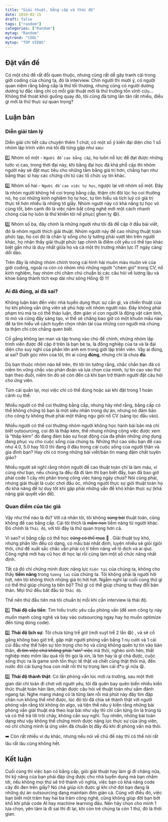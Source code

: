 ```yaml
---
title: "Giải thuật, bằng cấp và thái độ"
date: 2019-02-15
draft: false
tags: ["random"]
categories: ["Random"]
mytag: "Random"
mytrend: "COOL"
mytop: "TOP VIEWS"
---
```

## Đặt vấn đề

Có một chủ đề rất đỗi quen thuộc, nhưng cũng rất dễ gây tranh cãi trong giới coding của chúng ta, đó là interview. Chín người thì mười ý, có người quan niệm rằng bằng cấp là thứ tối thượng, nhưng cũng có người dương dương tự đắc rằng chỉ có mỗi giải thuật mới là thứ trường tồn vĩnh cửu... Không thể thoát khỏi guồng quay đó, tôi cũng đã từng lăn tăn rất nhiều, điều gì mới là thứ thực sự quan trọng?

## Luận bàn

### Diễn giải tâm lý

Diễn giải chi tiết câu chuyện thêm 1 chút, có một số ý kiến đại diện cho 1 số nhóm lập trình viên mà tôi đã từng gặp như sau:

:one: Nhóm số một - `Người đề cao bằng cấp`, họ luôn nỗ lực để đạt được những tước vị cao, trong thời đại này, khi bằng đại học đã khá phổ cập thì nhóm người này sẽ đặt mục tiêu cho những tấm bằng giá trị hơn, chẳng hạn như bằng thạc sĩ hay các chứng chỉ từ các tổ chức uy tín khác.

:two: Nhóm số hai - `Người đề cao việc tự học`, ngược lại với nhóm số một. Đây là nhóm người không hề coi trọng bằng cấp, thậm chí đôi lúc họ coi thường nó, họ coi những kinh nghiệm họ tự học, tự tìm hiểu và tích luỹ có giá trị thực tế hơn nhiều là những tờ giấy. Nhóm người này có khả năng tự học vô cùng tốt, bên cạnh đó là việc nắm bắt công nghệ mới một cách nhanh chóng của họ luôn là thứ khiến tôi nể phục( ghen tỵ  :smile:).

:three: Nhóm số ba, đây chính là những người như tôi đã đề cập ở đầu bài viết, đó là nhóm người thích giải thuật. Nhóm người này đề cao những thuật toán phức tạp, họ coi đó là chân lý sống cho lý tưởng phải vượt lên trên người khác, họ nhận thấy giải thuật phức tạp chính là điểm cốt yếu có thể tạo khác biệt gần như là duy nhất giữa họ và cả một thị trường nhân lực IT ngày càng dồi dào. 

Trên đây là những nhóm chính trong cái hình hài muôn màu muôn vẻ của giới coding, ngoài ra còn có nhóm nhỏ những người "chém gió" trong CV, nổ kinh nghiệm, hay nhóm chỉ chăm chú chuẩn bị các câu hỏi về lương lậu và khoe bảng thành tích exp dài như sông Hồng :worried: !!!

### Ai đã đúng, ai đã sai?

Không luận bàn đến việc nhà tuyển dụng thực sự cần gì, và chiến thuật của họ khi phỏng vấn ứng viên sẽ phù hợp với nhóm người nào. Đây không phải phạm trù mà ta có thể thảo luận, đơn giản vì con người là động vật cảm tính, tò mò và cũng đầy sáng tạo, vì thế sẽ chẳng bao giờ có một khuôn mẫu nào để ta tìm hiểu về cách tuyển chọn nhân tài của những con người mà chúng ta thậm chí còn chẳng quen biết.

Cố gắng không lan man và tập trung vào chủ đề chính, những nhóm lập trình viên được đề cập ở trên là bạn bè ta, là đồng nghiệp của ta và là đại diện cho suy nghĩ của phần lớn anh em trong giới lập triền viên. Vậy ai đúng, ai sai? Dưới góc nhìn của tôi, thì ai cũng **đúng**, nhưng chỉ là chưa **đủ**.

Dù bạn thuộc nhóm nào kể trên, thì tôi tin tưởng rằng, chắc chắn bạn đã có niềm tin vững chắc vào phán đoán và lựa chọn của mình, tự tin cao vào thứ bạn theo đuổi, niềm tin đó sẽ còn đến cả khi bạn trở thành người đặt câu hỏi cho ứng viên.

Túm cái quần lại, mọi việc chỉ có thể đúng hoặc sai khi đặt trong 1 hoàn cảnh cụ thể. 

Nhiều người có thể coi thường bằng cấp, nhưng hãy nhớ rằng, bằng cấp có thể không chứng tỏ bạn là một siêu nhân trong dự án, nhưng nó đảm bảo cho công ty không thuê phải một thằng ngu giỏi nổ CV (sàng lọc đầu vào). 

Nhiều người có thể coi thường nhóm người không học hành bài bản mà chỉ biết outsourcing, coi đó là thấp kém, thế nhưng những công việc được xem là "thấp kém" đó đang đảm bảo sự hoạt động của đa phần những ứng dụng đang phục vụ cho cuộc sống của chúng ta. Những thứ cao siêu bạn đề cao như 4.0, 5.0 hay 10.0 thì đang ở đâu trong cái cuộc sống của người thân và gia đình bạn? Hay chỉ có trong những bài viết/bản tin mang đậm chất tuyên giáo?

Nhiều người sẽ nghĩ rằng nhóm người đề cao thuật toán chỉ là làm màu, vì cũng như bạn, nếu chúng ta đều đã đi làm thì bạn biết đấy, bạn đã bao giờ phải code 1 cây nhị phân trong công việc hàng ngày chưa? Nói cũng phải, nhưng giải thuật là cuộc chơi đầu óc, những người thực sự giỏi thuật toán họ đủ khả năng để tư duy tốt khi gặp phải những vấn đề khó khăn thực sự  (khả năng giải quyết vấn đề).

### Quan điểm của tác giả

Vậy như thế nào là đủ? Với cá nhân tôi, tôi không ~~sùng bái~~ thuật toán, cũng không đề cao bằng cấp. Cái tôi thích là ~~mầm non~~  tiềm năng từ người khác. Đó chính là `Thái độ`, với tôi đây là thứ quan trọng hơn cả. 

Vì sao? vì bằng cấp có thể học ~~cũng có thể mua~~ :see_no_evil: . Giải thuật tuy khó, nhưng phần lớn đều có dạng, có mẫu bài nhất định, luyện nhiều sẽ giỏi (giỏi thôi, chứ để xuất sắc chắc vẫn phải có tí tiềm năng về lô dịch và ai qìu). Công nghệ mới hay cũ học đi học lại rồi cũng làm một số chức năng nhất định. 

Tất cả đó chỉ chứng minh được năng lực `hiện tại` của chúng ta, không cho thấy **tiềm năng** trong `tương lai` của chúng ta. Tôi không phải là người hời hợt, nên tôi không thích những giá trị hời hợt. Ngẫm nghĩ lại cuối cùng thứ gì có thể thứ giúp chúng ta tiến bộ? Thứ gì có thể giúp chúng ta thay đổi bản thân. Mọi thứ đều bắt đầu từ `Thái độ`. 

Thế nên thứ đầu tiên mà tôi chuẩn bị mỗi khi cần interview là thái độ.

:one: **Thái độ cầu tiến**: Tìm hiểu trước yêu cầu phỏng vấn (để xem công ty này muốn mạnh công nghệ và bay vào outsourcing ngay hay họ muốn optimize đến từng dòng code).

:two: **Thái độ lịch sự**: Tôi chưa từng trễ giờ (mới suýt trễ 2 lần :smile:) , và sẽ cố gắng không bao giờ trễ, gặp mặt người phỏng vấn bằng 1 nụ cười và 1 cái cúi đầu nhẹ thể hiện sự tôn trọng cho họ và cũng không quên tự tin vào bản thân, ~~đi tìm việc chứ không phải "xin" việc~~ mà thôi, nghèo sinh hèn, thất nghiệp méo mồm lâu quá rồi thì gọi là xin, là tìm hay là gì chả được, cuộc sống thực ra là game sinh tồn thực tế thật và chết cũng thật thôi mà, đến nước đói cái bụng hoa con mắt rồi thì tự trọng làm cái đ*o gì nữa :tired_face:.

:three: **Thái độ thành thật**: Có lần phỏng vấn lúc mới ra trường, sau một thời gian dài chỉ toàn đi chơi với người yêu, tôi đã quên bay quên biến nhiều kiến thức thuật toán hàn lâm, nhận được câu hỏi về thuật toán như sấm đánh ngang tại. Nghe mang máng có là từng làm rồi mà phút này đây tim đập chân run không thể nhớ được, lúc đó tôi đã chia sẻ thành thật với người phỏng vấn rằng tôi không ôn algo, và tiện thể nêu ý kiến rằng những bài phỏng vấn giải thuật mà theo loại bài như vậy thì chỉ cần từng ôn là trúng tủ và có thể trả lời trôi chảy, không cần suy nghĩ. Tuy nhiên, những bài toán dạng như vậy không thể chứng minh được năng lực thực sự của ứng viên, nó chỉ chứng minh là ứng viên đã chuẩn bị đầy đủ khi đi phỏng vấn mà thôi.

:arrow_right: Còn rất nhiều ví dụ khác, nhưng nếu nói về chủ đề này thì có thể nói rất lâu rất lâu cũng không hết.

## Kết luận

Cuối cùng thì việc bạn có bằng cấp, giỏi giải thuật hay làm gì đi chăng nữa, thì kỹ năng của bạn phải đáp ứng được cho nhà tuyển dụng mà bạn nhắm tới, nếu không mọi thứ sẽ trở thành vô nghĩa, việc bạn có khả năng code cây đỏ đen trên giấy? Nó chả giúp ích được gì khi chờ đợi bạn đang là những dự án outsourcing dạng maintain đơn giản cả. Cũng với điều đó, việc bạn biết một trăm hay hai ba trăm công nghệ, cũng không giúp đời bạn bớt khổ khi phải code AI hay machine learning đâu. Nên hãy chọn cho mình 1 lựa chọn, yên tâm là đi sai thì đi lại, khi còn trẻ chúng ta còn 1 thứ, đó là thời gian.
